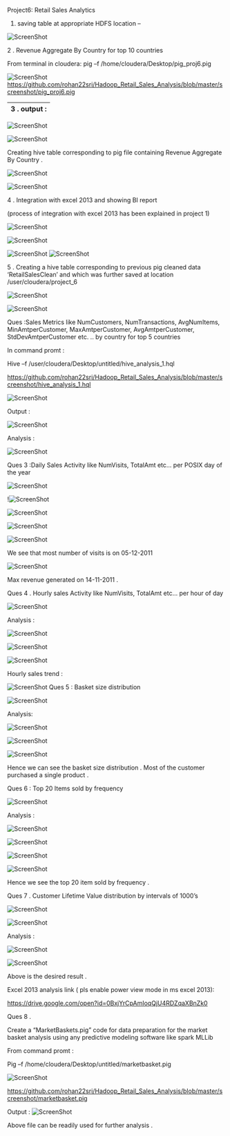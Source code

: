 Project6: Retail Sales Analytics

1. saving table at appropriate HDFS location –

![ScreenShot](https://github.com/rohan22sri/Hadoop_Retail_Sales_Analysis/blob/master/screenshot/image1.png)

2 . Revenue Aggregate By Country for top 10 countries

From terminal in cloudera:
pig –f /home/cloudera/Desktop/pig\_proj6.pig

![ScreenShot](https://github.com/rohan22sri/Hadoop_Retail_Sales_Analysis/blob/master/screenshot/image2.bmp)  
https://github.com/rohan22sri/Hadoop_Retail_Sales_Analysis/blob/master/screenshot/pig_proj6.pig


| 3 . output : |
|--------------|


![ScreenShot](https://github.com/rohan22sri/Hadoop_Retail_Sales_Analysis/blob/master/screenshot/image3.png)
 

![ScreenShot](https://github.com/rohan22sri/Hadoop_Retail_Sales_Analysis/blob/master/screenshot/image4.png)

Creating hive table corresponding to pig file containing Revenue Aggregate By
Country .

![ScreenShot](https://github.com/rohan22sri/Hadoop_Retail_Sales_Analysis/blob/master/screenshot/image5.png)

![ScreenShot](https://github.com/rohan22sri/Hadoop_Retail_Sales_Analysis/blob/master/screenshot/image6.png)

4 . Integration with excel 2013 and showing BI report

(process of integration with excel 2013 has been explained in project 1)

![ScreenShot](https://github.com/rohan22sri/Hadoop_Retail_Sales_Analysis/blob/master/screenshot/image7.png)

![ScreenShot](https://github.com/rohan22sri/Hadoop_Retail_Sales_Analysis/blob/master/screenshot/image8.png)

![ScreenShot](https://github.com/rohan22sri/Hadoop_Retail_Sales_Analysis/blob/master/screenshot/image9.png)
![ScreenShot](https://github.com/rohan22sri/Hadoop_Retail_Sales_Analysis/blob/master/screenshot/image10.png)

5 . Creating a hive table corresponding to previous pig cleaned data
‘RetailSalesClean’ and which was further saved at location
/user/cloudera/project\_6

![ScreenShot](https://github.com/rohan22sri/Hadoop_Retail_Sales_Analysis/blob/master/screenshot/image11.png)

![ScreenShot](https://github.com/rohan22sri/Hadoop_Retail_Sales_Analysis/blob/master/screenshot/image12.png)

Ques :Sales Metrics like NumCustomers, NumTransactions, AvgNumItems,
MinAmtperCustomer, MaxAmtperCustomer, AvgAmtperCustomer, StdDevAmtperCustomer
etc. .. by country for top 5 countries

In command promt :

Hive –f /user/cloudera/Desktop/untitled/hive\_analysis\_1.hql

https://github.com/rohan22sri/Hadoop_Retail_Sales_Analysis/blob/master/screenshot/hive_analysis_1.hql

![ScreenShot](https://github.com/rohan22sri/Hadoop_Retail_Sales_Analysis/blob/master/screenshot/image13.bmp)


Output :


![ScreenShot](https://github.com/rohan22sri/Hadoop_Retail_Sales_Analysis/blob/master/screenshot/image14.png)


Analysis :

![ScreenShot](https://github.com/rohan22sri/Hadoop_Retail_Sales_Analysis/blob/master/screenshot/image15.png)



Ques 3 :Daily Sales Activity like NumVisits, TotalAmt etc… per POSIX day of the
year


![ScreenShot](https://github.com/rohan22sri/Hadoop_Retail_Sales_Analysis/blob/master/screenshot/image16.png)

!![ScreenShot](https://github.com/rohan22sri/Hadoop_Retail_Sales_Analysis/blob/master/screenshot/image17.png)

![ScreenShot](https://github.com/rohan22sri/Hadoop_Retail_Sales_Analysis/blob/master/screenshot/image18.png)

![ScreenShot](https://github.com/rohan22sri/Hadoop_Retail_Sales_Analysis/blob/master/screenshot/image19.png)

![ScreenShot](https://github.com/rohan22sri/Hadoop_Retail_Sales_Analysis/blob/master/screenshot/image20.png)

We see that most number of visits is on 05-12-2011



![ScreenShot](https://github.com/rohan22sri/Hadoop_Retail_Sales_Analysis/blob/master/screenshot/image21.png)

Max revenue generated on 14-11-2011 .



Ques 4 . Hourly sales Activity like NumVisits, TotalAmt etc… per hour of day

![ScreenShot](https://github.com/rohan22sri/Hadoop_Retail_Sales_Analysis/blob/master/screenshot/image22.png)


Analysis :



![ScreenShot](https://github.com/rohan22sri/Hadoop_Retail_Sales_Analysis/blob/master/screenshot/image23.png)

![ScreenShot](https://github.com/rohan22sri/Hadoop_Retail_Sales_Analysis/blob/master/screenshot/image24.png)

![ScreenShot](https://github.com/rohan22sri/Hadoop_Retail_Sales_Analysis/blob/master/screenshot/image25.png)

Hourly sales trend :


![ScreenShot](https://github.com/rohan22sri/Hadoop_Retail_Sales_Analysis/blob/master/screenshot/image26.png)
Ques 5 : Basket size distribution

![ScreenShot](https://github.com/rohan22sri/Hadoop_Retail_Sales_Analysis/blob/master/screenshot/image27.png)

Analysis:

![ScreenShot](https://github.com/rohan22sri/Hadoop_Retail_Sales_Analysis/blob/master/screenshot/image28.png)

![ScreenShot](https://github.com/rohan22sri/Hadoop_Retail_Sales_Analysis/blob/master/screenshot/image29.png)

![ScreenShot](https://github.com/rohan22sri/Hadoop_Retail_Sales_Analysis/blob/master/screenshot/image30.png)


Hence we can see the basket size distribution . Most of the customer purchased a
single product .

Ques 6 : Top 20 Items sold by frequency

![ScreenShot](https://github.com/rohan22sri/Hadoop_Retail_Sales_Analysis/blob/master/screenshot/image31.png)

Analysis :

![ScreenShot](https://github.com/rohan22sri/Hadoop_Retail_Sales_Analysis/blob/master/screenshot/image32.png)

![ScreenShot](https://github.com/rohan22sri/Hadoop_Retail_Sales_Analysis/blob/master/screenshot/image33.png)

![ScreenShot](https://github.com/rohan22sri/Hadoop_Retail_Sales_Analysis/blob/master/screenshot/image34.png)

![ScreenShot](https://github.com/rohan22sri/Hadoop_Retail_Sales_Analysis/blob/master/screenshot/image35.png)

Hence we see the top 20 item sold by frequency .

Ques 7 . Customer Lifetime Value distribution by intervals of 1000’s

![ScreenShot](https://github.com/rohan22sri/Hadoop_Retail_Sales_Analysis/blob/master/screenshot/image36.png)

![ScreenShot](https://github.com/rohan22sri/Hadoop_Retail_Sales_Analysis/blob/master/screenshot/image37.png)

Analysis :

![ScreenShot](https://github.com/rohan22sri/Hadoop_Retail_Sales_Analysis/blob/master/screenshot/image38.png)

![ScreenShot](https://github.com/rohan22sri/Hadoop_Retail_Sales_Analysis/blob/master/screenshot/image39.png)

Above is the desired result .

Excel 2013 analysis link ( pls enable power view mode in ms excel 2013):

<https://drive.google.com/open?id=0BxjYrCpAmIoqQjU4RDZqaXBnZk0>

Ques 8 .

Create a “MarketBaskets.pig” code for data preparation for the market basket
analysis using any predictive modeling software like spark MLLib

From command promt :

Pig –f /home/cloudera/Desktop/untitled/marketbasket.pig




![ScreenShot](https://github.com/rohan22sri/Hadoop_Retail_Sales_Analysis/blob/master/screenshot/image40.bmp)

https://github.com/rohan22sri/Hadoop_Retail_Sales_Analysis/blob/master/screenshot/marketbasket.pig

Output :
![ScreenShot](https://github.com/rohan22sri/Hadoop_Retail_Sales_Analysis/blob/master/screenshot/image41.png)

Above file can be readily used for further analysis .
